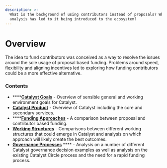 ```yaml
---
description: >-
  What is the background of using contributors instead of proposals? What
  analysis has led to it being introduced to the ecosystem?
---
```


# Overview

The idea to fund contributors was conceived as a way to resolve the issues around the sole usage of proposal based funding. Problems around speed, flexibility and aligning incentives led to exploring how funding contributors could be a more effective alternative.



### Contents

* ****[**Catalyst Goals**](catalyst-goals.md) - Overview of sensible general and working environment goals for Catalyst.
* [**Catalyst Product**](catalyst-product.md) - Overview of Catalyst including the core and secondary services.
* ****[**Funding Approaches**](funding-approaches.md) - A comparison between proposal and contributor based funding.
* [**Working Structures**](working-structures/) - Comparisons between different working structures that could emerge in Catalyst and analysis on which approach will likely create the best outcomes.
* [**Governance Processes**](../stewardship-and-delegated-authority/governance-decision-examples.md) **** - Analysis on a number of different Catalyst governance decision examples as well as analysis on the existing Catalyst Circle process and the need for a rapid funding process.
